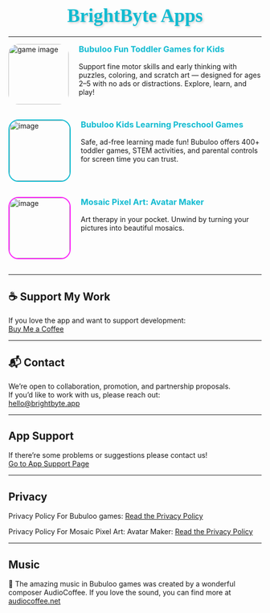 <head>
  <link rel="stylesheet" href="assets/css/style.css">
</head>

<h1 align="center" style="
  font-family: 'Comic Sans MS', 'Chalkboard SE', 'Arial Rounded MT Bold', cursive;
  font-size: 2.7em;
  color: #11bbd1;
  text-shadow: 2px 2px 4px rgba(0,0,0,0.2);
  font-weight: bold;
  margin-bottom: 20px;
">
  BrightByte Apps
</h1>


---

<div style="display: flex; align-items: flex-start; gap: 20px; margin-bottom: 30px;">
  <!-- App Image -->
<a href="https://apps.apple.com/app/id6747248309" target="_blank" style="text-decoration: none;">
  <img width="120" height="120" alt="game image" 
    src="https://github.com/user-attachments/assets/5e0a5a66-d6dd-4936-a9f1-e76a5378129c" 
    style="
         border-radius: 20px;
         /* border: 2px solid #11bbd1; */
         transition: box-shadow 0.3s ease;
       "
       onmouseover="this.style.boxShadow='0 0 12px #11bbd1'"
       onmouseout="this.style.boxShadow='none'" />
</a>
  <!-- App Description -->
  <div style="max-width: 400px;">
    <h3 style="margin-top:0; color:#11bbd1;">Bubuloo Fun Toddler Games for Kids</h3>
    <p>Support fine motor skills and early thinking with puzzles, coloring, and scratch art — designed for ages 2–5 with no ads or distractions. Explore, learn, and play!</p>
  </div>
</div>

<div style="display: flex; align-items: flex-start; gap: 20px; margin-bottom: 30px;">
  <!-- App Image -->
<a href="https://apps.apple.com/app/id6748695587" target="_blank" style="text-decoration: none;">
  <img width="120" height="120" alt="image" 
    src="https://github.com/user-attachments/assets/a57b7b18-476e-4fea-895c-970e1967c5ad"
    style="
         border-radius: 20px;
         border: 2px solid #11bbd1;
         transition: box-shadow 0.3s ease;
       "
       onmouseover="this.style.boxShadow='0 0 12px #11bbd1'"
       onmouseout="this.style.boxShadow='none'" />
</a>
  <!-- App Description -->
  <div style="max-width: 400px;">
    <h3 style="margin-top:0; color:#11bbd1;">Bubuloo Kids Learning Preschool Games</h3>
    <p>Safe, ad-free learning made fun! Bubuloo offers 400+ toddler games, STEM activities, and parental controls for screen time you can trust.</p>
  </div>
</div>

<div style="display: flex; align-items: flex-start; gap: 20px; margin-bottom: 30px;">
  <!-- App Image -->
<a href="https://apps.apple.com/app/id6748695587" target="_blank" style="text-decoration: none;">
  <img width="120" height="120" alt="image" 
    src="https://github.com/user-attachments/assets/971dd218-c0ce-4c0f-afb3-c5c01c7711be"
    style="
         border-radius: 20px;
         border: 2px solid #fc21f9;
         transition: box-shadow 0.3s ease;
       "
       onmouseover="this.style.boxShadow='0 0 12px #fc21f9'"
       onmouseout="this.style.boxShadow='none'" />
</a>
  <!-- App Description -->
  <div style="max-width: 400px;">
    <h3 style="margin-top:0; color:#11bbd1;">Mosaic Pixel Art: Avatar Maker</h3>
    <p>Art therapy in your pocket. Unwind by turning your pictures into beautiful mosaics.</p>
  </div>
</div>


---

## ☕ Support My Work

If you love the app and want to support development:  
[Buy Me a Coffee](https://buymeacoffee.com/magicscribble)

---

## 📬 Contact

We’re open to collaboration, promotion, and partnership proposals.  
If you’d like to work with us, please reach out:  
[hello@brightbyte.app](mailto:dentin-97.aniline@icloud.com)

---

## App Support

If there’re some problems or suggestions
please contact us!  
[Go to App Support Page](https://magicscribble.github.io/BrightByte/support.html)

---

## Privacy

Privacy Policy For Bubuloo games: 
[Read the Privacy Policy](https://magicscribble.github.io/privacy-policy/)

Privacy Policy For Mosaic Pixel Art: Avatar Maker:
[Read the Privacy Policy](https://magicscribble.github.io/BrightByte/privacy.html)

---
## Music

🎵 The amazing music in Bubuloo games was created by a wonderful composer AudioCoffee.
If you love the sound, you can find more at [audiocoffee.net](https://www.audiocoffee.net/)



